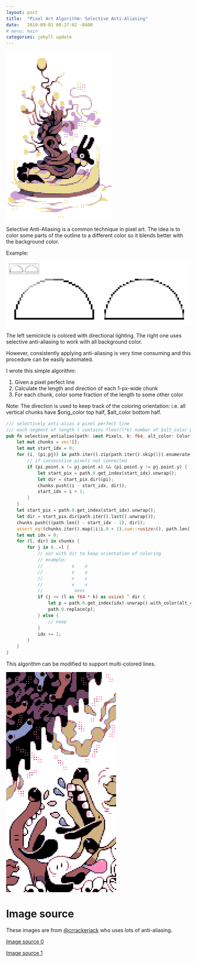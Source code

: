 ```yaml
---
layout: post
title:  "Pixel Art Algorithm: Selective Anti-Aliasing"
date:   2019-09-01 00:37:02 -0400
# menu: main
categories: jekyll update
---
```



![src: @crrackerjack](/static/selout/selout_example2.png)

Selective Anti-Aliasing is a common technique in pixel art. The idea is to color some parts of the outline to a different color so it blends better with the background color.

Example:

![](/static/selout/selout.png)

The left semicircle is colored with directional lighting. The right one uses selective anti-aliasing to work with all background color.

However, consistently applying anti-aliasing is very time consuming and this procedure can be easily automated.

I wrote this simple algorithm:

1. Given a pixel perfect line
2. Calculate the length and direction of each 1-px-wide chunk
3. For each chunk, color some fraction of the length to some other color

Note: The direction is used to keep track of the coloring orientation: i.e. all vertical chunks have $orig_color top half, $alt_color bottom half.

```rust
/// selectively anti-alias a pixel perfect line
/// each segment of length l contains floor(l*k) number of $alt_color pixels
pub fn selective_antialias(path: &mut Pixels, k: f64, alt_color: Color) {
    let mut chunks = vec![];
    let mut start_idx = 0;
    for (i, (pi,pj)) in path.iter().zip(path.iter().skip(1)).enumerate() {
        // if consecutive pixels not connected
        if (pi.point.x != pj.point.x) && (pi.point.y != pj.point.y) {
            let start_pix = path.0.get_index(start_idx).unwrap();
            let dir = start_pix.dir(&pi);
            chunks.push((i - start_idx, dir));
            start_idx = i + 1;
        }
    }
    let start_pix = path.0.get_index(start_idx).unwrap();
    let dir = start_pix.dir(path.iter().last().unwrap());
    chunks.push(((path.len() - start_idx - 1), dir));
    assert_eq!(chunks.iter().map(|i|i.0 + 1).sum::<usize>(), path.len());
    let mut idx = 0;
    for (l, dir) in chunks {
        for j in 0..=l {
            // xor with dir to keep orientation of coloring
            // example:
            //           o    o
            //           o    o
            //           x    x
            //           x    x
            //            ooxx
            if (j <= (l as f64 * k) as usize) ^ dir {
                let p = path.0.get_index(idx).unwrap().with_color(alt_color);
                path.0.replace(p);
            } else {
                // noop
            }
            idx += 1;
        }
    }
}
```

This algorithm can be modified to support multi-colored lines.

![src: @crrackerjack](/static/selout/selout_example.png)

# Image source

These images are from [@crrackerjack](https://twitter.com/crrackerjack) who uses lots of anti-aliasing.

[Image source 0](https://twitter.com/crrackerjack/status/1091981412834504704/photo/1)

[Image source 1](http://pixeljoint.com/forum/forum_posts.asp?TID=11299)
